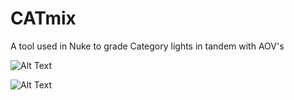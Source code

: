 # CATmix
A tool used in Nuke to grade Category lights in tandem with AOV's


![Alt Text]()

![Alt Text]()
